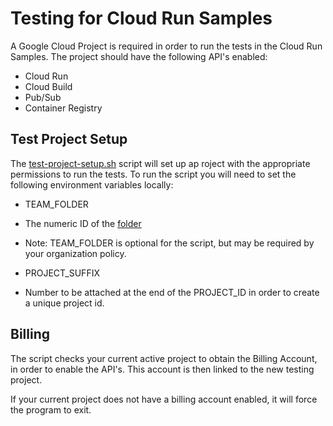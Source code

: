 # Testing for Cloud Run Samples

A Google Cloud Project is required in order to run the tests in the Cloud Run Samples. The project should have the following API's enabled:

* Cloud Run
* Cloud Build
* Pub/Sub
* Container Registry

## Test Project Setup

The [test-project-setup.sh](./test-project-setup.sh) script will set up ap roject with the appropriate permissions to run the tests.  To run the script you will need to set the following environment variables locally:

* TEAM_FOLDER
 * The numeric ID of the [folder](https://cloud.google.com/sdk/gcloud/reference/projects/create#--folder)
 * Note: TEAM_FOLDER is optional for the script, but may be required by your organization policy.

* PROJECT_SUFFIX
 * Number to be attached at the end of the PROJECT_ID in order to create a unique project id. 

## Billing

The script checks your current active project to obtain the Billing Account, in order to enable the API's.  This account is then linked to the new testing project.

If your current project does not have a billing account enabled, it will force the program to exit. 


